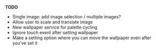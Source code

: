 **TODO**

* Single image: add image selection / multiple images?
* Allow user to scale and translate image
* New wallpaper service for palette cycling
* Ignore touch event after setting wallpaper
* Make a setting option where you can move the wallpaper even after you've set it

